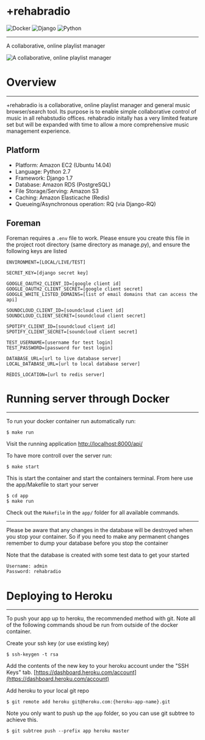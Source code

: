 +rehabradio
===========

![Docker](http://www.linux.com/news/galleries/image/docker?format=image&thumbnail=small)
![Django](https://lh5.googleusercontent.com/-BjCviey1170/AAAAAAAAAAI/AAAAAAAAABQ/A9zxQUjc3C4/photo.jpg?sz=64)
![Python](http://blog.magiksys.net/sites/default/files/pictures/python-logo-64.png)

***

A collaborative, online playlist manager

![A collaborative, online playlist manager](http://bloodsweatandfashion.com/wp-content/uploads/LL-Cool-J-Ghetto-Blaster.jpg)


Overview
========

***

+rehabradio is a collaborative, online playlist manager and general music browser/search tool. Its purpose is to enable simple collaborative control of music in all rehabstudio offices. rehabradio initally has a very limited feature set but will be expanded with time to allow a more comprehensive music management experience.


Platform
--------

* Platform: Amazon EC2 (Ubuntu 14.04)
* Language: Python 2.7
* Framework: Django 1.7
* Database: Amazon RDS (PostgreSQL)
* File Storage/Serving: Amazon S3
* Caching: Amazon Elasticache (Redis)
* Queueing/Asynchronous operation: RQ (via Django-RQ)


Foreman
-----------------------------------------
Foreman requires a `.env` file to work. Please ensure you create this file
in the project root directory (same directory as manage.py),
and ensure the following keys are listed

    ENVIRONMENT=[LOCAL/LIVE/TEST]

    SECRET_KEY=[django secret key]

    GOOGLE_OAUTH2_CLIENT_ID=[google client id]
    GOOGLE_OAUTH2_CLIENT_SECRET=[google client secret]
    GOOGLE_WHITE_LISTED_DOMAINS=[list of email domains that can access the api]

    SOUNDCLOUD_CLIENT_ID=[soundcloud client id]
    SOUNDCLOUD_CLIENT_SECRET=[soundcloud client secret]

    SPOTIFY_CLIENT_ID=[soundcloud client id]
    SPOTIFY_CLIENT_SECRET=[soundcloud client secret]

    TEST_USERNAME=[username for test login]
    TEST_PASSWORD=[password for test login]

    DATABASE_URL=[url to live database server]
    LOCAL_DATABASE_URL=[url to local database server]

    REDIS_LOCATION=[url to redis server]


Running server through Docker
=================

***

To run your docker container run automatically run:

    $ make run

Visit the running application [http://localhost:8000/api/](http://localhost:8000/api/)

To have more controll over the server run:

    $ make start

This is start the container and start the containers terminal. From here use the app/Makefile to start your server

    $ cd app
    $ make run

Check out the `Makefile` in the `app/` folder for all available commands.


***
Please be aware that any changes in the database will be destroyed when you stop your container.
So if you need to make any permanent changes remember to dump your database before you stop the container

Note that the database is created with some test data to get your started

    Username: admin
    Password: rehabradio


Deploying to Heroku
=================

***
To push your app up to heroku, the recommended method with git.
Note all of the following commands shoud be run from outside of the docker container.

Create your ssh key (or use existing key)

    $ ssh-keygen -t rsa

Add the contents of the new key to your heroku account under the "SSH Keys" tab. [https://dashboard.heroku.com/account](https://dashboard.heroku.com/account)

Add heroku to your local git repo

    $ git remote add heroku git@heroku.com:{heroku-app-name}.git

Note you only want to push up the `app` folder, so you can use git subtree to achieve this.

    $ git subtree push --prefix app heroku master


[boot2docker]: http://boot2docker.io/  "boot2docker"
[docker]: https://docker.io  "Docker"
[docker_install]: https://docs.docker.com/installation/  "Docker Installation"
[docker_osx_install]: https://docs.docker.com/installation/mac/  "Docker Installation OSX"